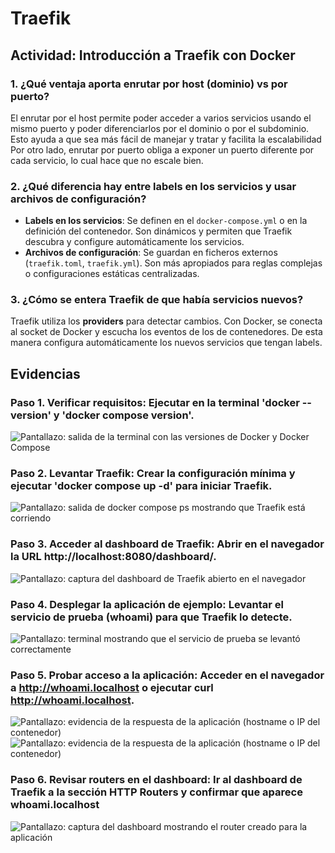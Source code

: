 # Traefik

## Actividad: Introducción a Traefik con Docker

### 1. ¿Qué ventaja aporta enrutar por host (dominio) vs por puerto?
El enrutar por el host permite poder acceder a varios servicios usando el mismo puerto y poder diferenciarlos por el dominio o por el subdominio. Esto ayuda a que sea más fácil de manejar y tratar y facilita la escalabilidad
Por otro lado, enrutar por puerto obliga a exponer un puerto diferente por cada servicio, lo cual hace que no escale bien.

### 2. ¿Qué diferencia hay entre labels en los servicios y usar archivos de configuración?
- **Labels en los servicios**: Se definen en el `docker-compose.yml` o en la definición del contenedor. Son dinámicos y permiten que Traefik descubra y configure automáticamente los servicios.
- **Archivos de configuración**: Se guardan en ficheros externos (`traefik.toml`, `traefik.yml`). Son más apropiados para reglas complejas o configuraciones estáticas centralizadas.

### 3. ¿Cómo se entera Traefik de que había servicios nuevos?
Traefik utiliza los **providers** para detectar cambios. Con Docker, se conecta al socket de Docker y escucha los eventos de los de contenedores. De esta manera configura automáticamente los nuevos servicios que tengan labels.

## Evidencias

### Paso 1. Verificar requisitos: Ejecutar en la terminal 'docker --version' y 'docker compose version'. 

![Pantallazo: salida de la terminal con las versiones de Docker y Docker Compose](imagen1.png)

### Paso 2. Levantar Traefik: Crear la configuración mínima y ejecutar 'docker compose up -d' para iniciar Traefik.
![Pantallazo: salida de docker compose ps mostrando que Traefik está corriendo](imagen2.png)

### Paso 3. Acceder al dashboard de Traefik: Abrir en el navegador la URL http://localhost:8080/dashboard/.
![Pantallazo: captura del dashboard de Traefik abierto en el navegador](imagen3.png)

### Paso 4. Desplegar la aplicación de ejemplo: Levantar el servicio de prueba (whoami) para que Traefik lo detecte.
![Pantallazo: terminal mostrando que el servicio de prueba se levantó correctamente](imagen4.png)

### Paso 5. Probar acceso a la aplicación: Acceder en el navegador a http://whoami.localhost o ejecutar curl http://whoami.localhost.
![Pantallazo: evidencia de la respuesta de la aplicación (hostname o IP del contenedor)](imagen5.png)
![Pantallazo: evidencia de la respuesta de la aplicación (hostname o IP del contenedor)](imagen5.1.png)

### Paso 6. Revisar routers en el dashboard: Ir al dashboard de Traefik a la sección HTTP Routers y confirmar que aparece whoami.localhost
![Pantallazo: captura del dashboard mostrando el router creado para la aplicación](imagen6.png)



